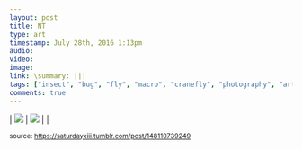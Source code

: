 ```yaml
---
layout: post
title: NT
type: art
timestamp: July 28th, 2016 1:13pm
audio: 
video: 
image: 
link: \summary: |||
tags: ["insect", "bug", "fly", "macro", "cranefly", "photography", "art"]
comments: true
---
```


| <img src="https://saturdayxiii.github.io/media/148110739249_0.jpg"/> | <img src="https://saturdayxiii.github.io/media/148110739249_1.jpg"/> |  |

<small>source: https://saturdayxiii.tumblr.com/post/148110739249</small>